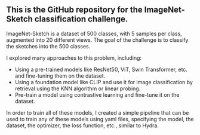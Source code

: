 ## This is the GitHub repository for the ImageNet-Sketch classification challenge.

ImageNet-Sketch is a dataset of 500 classes, with 5 samples per class, augmented into 20 different views. The goal of the challenge is to classify the sketches into the 500 classes.

I explored many approaches to this problem, including:
- Using a pre-trained models like ResNet50, ViT, Swin Transformer, etc. and fine-tuning them on the dataset.
- Using a foundation model like CLIP and use it for image classification by retrieval using the KNN algorithm or linear probing.
- Pre-train a model using contrastive learning and fine-tune it on the dataset.

In order to train all of these models, I created a simple pipeline that can be used to train any of these models using yaml files, specifying the model, the dataset, the optimizer, the loss function, etc., similar to Hydra.
